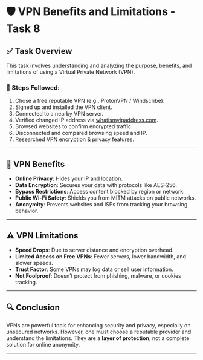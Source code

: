 # 🛡️ VPN Benefits and Limitations - Task 8

## ✅ Task Overview
This task involves understanding and analyzing the purpose, benefits, and limitations of using a Virtual Private Network (VPN).

### 📌 Steps Followed:
1. Chose a free reputable VPN (e.g., ProtonVPN / Windscribe).
2. Signed up and installed the VPN client.
3. Connected to a nearby VPN server.
4. Verified changed IP address via [whatismyipaddress.com](https://www.whatismyipaddress.com).
5. Browsed websites to confirm encrypted traffic.
6. Disconnected and compared browsing speed and IP.
7. Researched VPN encryption & privacy features.

---

## 🔐 VPN Benefits

- **Online Privacy**: Hides your IP and location.
- **Data Encryption**: Secures your data with protocols like AES-256.
- **Bypass Restrictions**: Access content blocked by region or network.
- **Public Wi-Fi Safety**: Shields you from MITM attacks on public networks.
- **Anonymity**: Prevents websites and ISPs from tracking your browsing behavior.

---

## ⚠️ VPN Limitations

- **Speed Drops**: Due to server distance and encryption overhead.
- **Limited Access on Free VPNs**: Fewer servers, lower bandwidth, and slower speeds.
- **Trust Factor**: Some VPNs may log data or sell user information.
- **Not Foolproof**: Doesn’t protect from phishing, malware, or cookies tracking.

---

## 🔍 Conclusion

VPNs are powerful tools for enhancing security and privacy, especially on unsecured networks. However, one must choose a reputable provider and understand the limitations. They are a **layer of protection**, not a complete solution for online anonymity.

---


